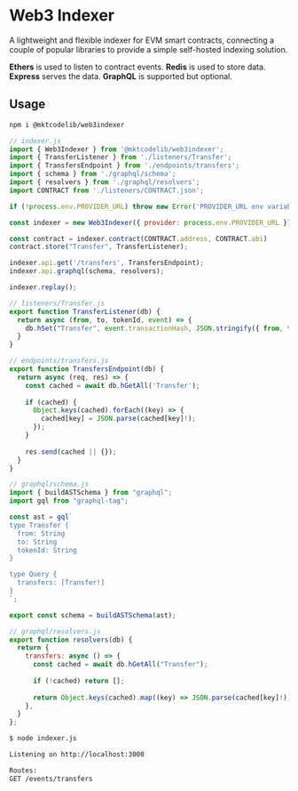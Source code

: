 # Web3 Indexer

A lightweight and flexible indexer for EVM smart contracts, connecting a couple of popular libraries to provide a simple self-hosted indexing solution.

**Ethers** is used to listen to contract events.
**Redis** is used to store data.
**Express** serves the data.
**GraphQL** is supported but optional.

## Usage

```bash
npm i @mktcodelib/web3indexer
```

```javascript
// indexer.js
import { Web3Indexer } from '@mktcodelib/web3indexer';
import { TransferListener } from './listeners/Transfer';
import { TransfersEndpoint } from './endpoints/transfers';
import { schema } from './graphql/schema';
import { resolvers } from './graphql/resolvers';
import CONTRACT from './listeners/CONTRACT.json';

if (!process.env.PROVIDER_URL) throw new Error('PROVIDER_URL env variable is required');

const indexer = new Web3Indexer({ provider: process.env.PROVIDER_URL });

const contract = indexer.contract(CONTRACT.address, CONTRACT.abi)
contract.store("Transfer", TransferListener);

indexer.api.get('/transfers', TransfersEndpoint);
indexer.api.graphql(schema, resolvers);

indexer.replay();
```

```javascript
// listeners/Transfer.js
export function TransferListener(db) {
  return async (from, to, tokenId, event) => {
    db.hSet("Transfer", event.transactionHash, JSON.stringify({ from, to, tokenId: tokenId.toString() }));
  }
}
```

```javascript
// endpoints/transfers.js
export function TransfersEndpoint(db) {
  return async (req, res) => {
    const cached = await db.hGetAll('Transfer');
  
    if (cached) {
      Object.keys(cached).forEach((key) => {
        cached[key] = JSON.parse(cached[key]!);
      });
    }
  
    res.send(cached || {});
  }
}
```

```javascript
// graphql/schema.js
import { buildASTSchema } from "graphql";
import gql from "graphql-tag";

const ast = gql`
type Transfer {
  from: String
  to: String
  tokenId: String
}

type Query {
  transfers: [Transfer!]
}
`;

export const schema = buildASTSchema(ast);
```

```javascript
// graphql/resolvers.js
export function resolvers(db) {
  return {
    transfers: async () => {
      const cached = await db.hGetAll("Transfer");
      
      if (!cached) return [];
      
      return Object.keys(cached).map((key) => JSON.parse(cached[key]!));
    },
  }
};
```

```bash
$ node indexer.js

Listening on http://localhost:3000

Routes:
GET /events/transfers
```
